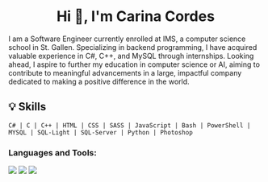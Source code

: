 


<h1 align="center">Hi 👋, I'm Carina Cordes  </h1>



I am a Software Engineer currently enrolled at IMS, a computer science school in St. Gallen. Specializing in backend programming, I have acquired valuable experience in C#, C++, and MySQL through internships. Looking ahead, I aspire to further my education in computer science or AI, aiming to contribute to meaningful advancements in a large, impactful company dedicated to making a positive difference in the world.




## 💡 Skills

```text
C# | C | C++ | HTML | CSS | SASS | JavaScript | Bash | PowerShell | MYSQL | SQL-Light | SQL-Server | Python | Photoshop 
```



<h3 align="left">Languages and Tools:</h3>

![](http://github-profile-summary-cards.vercel.app/api/cards/profile-details?username=coerres&theme=transparent)
![](http://github-profile-summary-cards.vercel.app/api/cards/stats?username=coerres&theme=transparent)
![](http://github-profile-summary-cards.vercel.app/api/cards/most-commit-language?username=coerres&theme=transparent)
